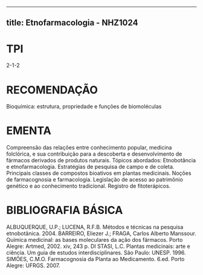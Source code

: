 
---
title: Etnofarmacologia - NHZ1024 
---

# TPI

2-1-2

# RECOMENDAÇÃO

Bioquímica: estrutura, propriedade e funções de biomoléculas

# EMENTA

Compreensão das relações entre conhecimento popular, medicina folclórica, e sua contribuição para a descoberta e desenvolvimento de fármacos derivados de produtos naturais. Tópicos abordados: Etnobotância e etnofarmacologia. Estratégias de pesquisa de campo e de coleta. Principais classes de compostos bioativos em plantas medicinais. Noções de farmacognosia e farmacologia. Legislação de acesso ao patrimônio genético e ao conhecimento tradicional. Registro de fitoterápicos.

# BIBLIOGRAFIA BÁSICA

ALBUQUERQUE, U.P.; LUCENA, R.F.B. Métodos e técnicas na pesquisa etnobotânica. 2004.
BARREIRO, Eliezer J.; FRAGA, Carlos Alberto Manssour. Química medicinal: as bases moleculares da ação dos fármacos. Porto Alegre: Artmed, 2002. xiv, 243 p.
DI STASI, L.C. Plantas medicinais: arte e ciência. Um guia de estudos interdisciplinares. São Paulo: UNESP. 1996.
SIMÕES, C.M.O. Farmacognosia da Planta ao Medicamento. 6.ed. Porto Alegre: UFRGS. 2007.
        